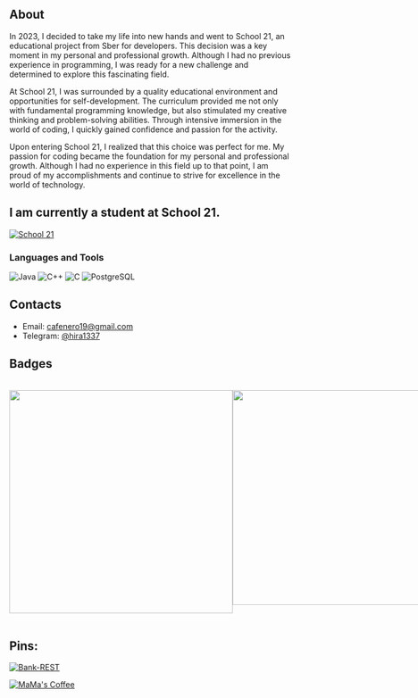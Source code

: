 ## About

In 2023, I decided to take my life into new hands and went to School 21, an educational project from Sber for developers. This decision was a key moment in my personal and professional growth. Although I had no previous experience in programming, I was ready for a new challenge and determined to explore this fascinating field.

At School 21, I was surrounded by a quality educational environment and opportunities for self-development. The curriculum provided me not only with fundamental programming knowledge, but also stimulated my creative thinking and problem-solving abilities. Through intensive immersion in the world of coding, I quickly gained confidence and passion for the activity.

Upon entering School 21, I realized that this choice was perfect for me. My passion for coding became the foundation for my personal and professional growth. Although I had no experience in this field up to that point, I am proud of my accomplishments and continue to strive for excellence in the world of technology.

## I am currently a student at School 21. 
[![School 21](https://pbs.twimg.com/profile_images/1067064526896545792/TIPYe1lI_400x400.jpg)](https://21-school.ru/)

### Languages and Tools 
![Java](https://ziadoua.github.io/m3-Markdown-Badges/badges/Java/java1.svg)
![C++](https://ziadoua.github.io/m3-Markdown-Badges/badges/C++/c++1.svg)
![C](https://ziadoua.github.io/m3-Markdown-Badges/badges/C/c1.svg)
![PostgreSQL](https://ziadoua.github.io/m3-Markdown-Badges/badges/PostgreSQL/postgresql1.svg) 

## Contacts

* Email: [cafenero19@gmail.com](mailto:cafenero19@gmail.com)
* Telegram: [@hira1337](https://t.me/hira1337)

## Badges
<br>
<div style="display: flex;">
  <a href="https://leetcode.com/Hira228/" style="flex: 1;">
    <img width="400" src="https://leetcode.card.workers.dev/Hira228?theme=dark&font=source_code_pro&extension=null" />
  </a>

  <a href="https://github.com/anuraghazra/github-readme-stats" style="flex: 1;">
    <img width="385" src="https://github-readme-stats.vercel.app/api?username=Hira228&show_icons=true&theme=tokyonight&cache_seconds=1800" />
  </a>
</div>

<br clear="all" />

## Pins:

[![Bank-REST](https://github-readme-stats.vercel.app/api/pin/?username=Hira228&repo=Bank&theme=gotham&cache_seconds=2000&title=Bank%20Project)](https://github.com/Hira228/Bank)

[![MaMa's Coffee](https://github-readme-stats.vercel.app/api/pin/?username=Hira228&repo=MaMa-s-Coffee&theme=gotham&cache_seconds=2000&title=MaMa's%20Coffee%20Project)](https://github.com/Hira228/MaMa-s-Coffee)

